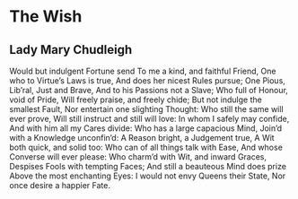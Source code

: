 # The Wish
## Lady Mary Chudleigh
Would but indulgent Fortune send
To me a kind, and faithful Friend,
One who to Virtue’s Laws is true,
And does her nicest Rules pursue;
One Pious, Lib’ral, Just and Brave,
And to his Passions not a Slave;
Who full of Honour, void of Pride,
Will freely praise, and freely chide;
But not indulge the smallest Fault,
Nor entertain one slighting Thought:
Who still the same will ever prove,
Will still instruct and still will love:
In whom I safely may confide,
And with him all my Cares divide:
Who has a large capacious Mind,
Join’d with a Knowledge unconfin’d:
A Reason bright, a Judgement true,
A Wit both quick, and solid too:
Who can of all things talk with Ease,
And whose Converse will ever please:
Who charm’d with Wit, and inward Graces,
Despises Fools with tempting Faces;
And still a beauteous Mind does prize
Above the most enchanting Eyes:
I would not envy Queens their State,
Nor once desire a happier Fate.